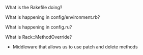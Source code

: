 What is the Rakefile doing?

What is happening in config/environment.rb?

What is happening in config.ru?

What is Rack::MethodOverride?
- Middleware that allows us to use patch and delete methods